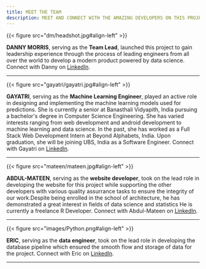 ```yaml
---
title: MEET THE TEAM
description: MEET AND CONNECT WITH THE AMAZING DEVELOPERS ON THIS PROJECT
---
```


{{< figure src="dm/headshot.jpg#align-left" >}}

**DANNY MORRIS**, serving as the **Team Lead**, launched this project to gain leadership experience through the process of leading engineers from all over the world to develop a modern product powered by data science.
Connect with Danny on [LinkedIn](https://www.linkedin.com/in/drmorris87/).

---

{{< figure src="gayatri/gayatri.jpg#align-left" >}}

**GAYATRI**, serving as the **Machine Learning Engineer**, played an active role in designing and implementing the machine learning models used for predictions. She is currently a senior at Banasthali Vidyapith, India pursuing a bachelor's degree in Computer Science Engineering. She has varied interests ranging from web development and android development to machine learning and data science. In the past, she has worked as a Full Stack Web Development Intern at Beyond Alphabets, India. Upon graduation, she will be joining UBS, India as a Software Engineer. Connect with Gayatri on [LinkedIn](https://www.linkedin.com/in/gayatridobhal/).

---

{{< figure src="mateen/mateen.jpg#align-left" >}}

**ABDUL-MATEEN**, serving as the **website developer**, took on the lead role in developing the website for this project while supporting the other developers with various quality assurrance tasks to ensure the integrity of our work.Despite being enrolled in the school of architecture, he has demonstrated a great interest in fields of data science and statistics He is currently a freelance R Developer.
Connect with Abdul-Mateen on  [LinkedIn](https://www.linkedin.com/in/abdulmateenqamardeen/).

---

{{< figure src="images/Python.png#align-left" >}}

**ERIC**, serving as the **data engineer**, took on the lead role in developing the database pipeline which ensured the smooth flow and storage of data for the project. Connect with Eric on [LinkedIn](https://www.linkedin.com/in/ericrcaskey/).

---

